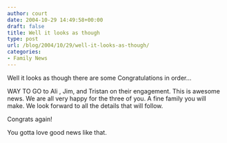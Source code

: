 ```yaml
---
author: court
date: 2004-10-29 14:49:58+00:00
draft: false
title: Well it looks as though
type: post
url: /blog/2004/10/29/well-it-looks-as-though/
categories:
- Family News
---
```


Well it looks as though there are some Congratulations in order...

WAY TO GO to Ali , Jim, and Tristan on their engagement.  This is awesome news.  We are all very happy for the three of you.  A fine family you will make.  We look forward to all the details that will follow.

Congrats again!

You gotta love good news like that.
